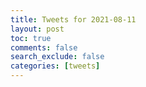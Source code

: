 ```yaml
---
title: Tweets for 2021-08-11
layout: post
toc: true
comments: false
search_exclude: false
categories: [tweets]
---
```



            
